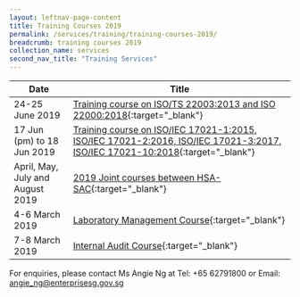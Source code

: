 ```yaml
---
layout: leftnav-page-content
title: Training Courses 2019
permalink: /services/training/training-courses-2019/
breadcrumb: training courses 2019
collection_name: services
second_nav_title: "Training Services"
---
```


| Date | Title |
|-|-|
| 24-25 June 2019 | [Training course on ISO/TS 22003:2013 and ISO 22000:2018](/services/training-courses-2019/training-course-on-ISOTS-220032013-and-ISO-220002018){:target="_blank"} |
| 17 Jun (pm) to 18 Jun 2019 | [Training course on ISO/IEC 17021-1:2015, ISO/IEC 17021-2:2016, ISO/IEC 17021-3:2017, ISO/IEC 17021-10:2018](/services/training-courses-2019/training-course-ISOIEC-17021-12015,-ISOIEC-17021-22016){:target="_blank"} |
| April, May, July and August 2019 | [2019 Joint courses between HSA-SAC](/services/training-courses-2019/joint-courses-between-HSA-SAC){:target="_blank"} |
| 4-6 March 2019 | [Laboratory Management Course](/services/training-courses-2019/laboratory-management-course){:target="_blank"} |
| 7-8 March 2019 | [Internal Audit Course](/services/training-courses-2019/internal-audit-course){:target="_blank"} |

For enquiries, please contact Ms Angie Ng at Tel: +65 62791800 or Email: <angie_ng@enterprisesg.gov.sg>
